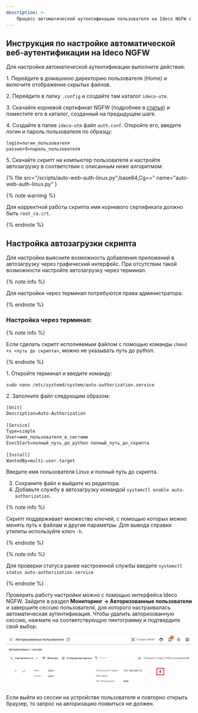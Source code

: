 ```yaml
---
description: >-
    Процесс автоматической аутентификации пользователя на Ideco NGFW с помощью скрипта при входе в систему.
---
```


## Инструкция по настройке автоматической веб-аутентификации на Ideco NGFW

Для настройки автоматической аутентификации выполните действия:

1\. Перейдите в домашнюю директорию пользователя (Home) и включите отображение скрытых файлов.

2\. Перейдите в папку `.config` и создайте там каталог `ideco-utm`.

3\. Скачайте корневой сертификат NGFW (подробнее в [статье](../../../ngfw/installation/initial-setup.md)) и поместите его в каталог, созданный на предыдущем шаге.

4\. Создайте в папке `ideco-utm` файл `auth.conf`. Откройте его, введите логин и пароль пользователя по образцу:

```
login=логин_пользователя
password=пароль_пользователя
```

5\. Скачайте скрипт на компьютер пользователя и настройте автозагрузку в соответствии с описанным ниже алгоритмом:

{% file src="/scripts/auto-web-auth-linux.py";base64,Cg==" name="auto-web-auth-linux.py" }

{% note warning %}

Для корректной работы скрипта имя корневого сертификата должно быть `root_ca.crt`.

{% endnote %}

## Настройка автозагрузки скрипта
Для настройки выясните возможность добавления приложений в автозагрузку через графический интерфейс. При отсутствии такой возможности настройте автозагрузку через терминал.

{% note info %}

Для настройки через терминал потребуются права администратора.

{% endnote %}

### Настройка через терминал:

{% note info %}

Если сделать скрипт исполняемым файлом с помощью команды `chmod +x <путь до скрипта>`, можно не указывать путь до python.

{% endnote %}

1\. Откройте терминал и введите команду:

```
sudo nano /etc/systemd/system/auto-authorization.service
```

2\. Заполните файл следующим образом:

```
[Unit]
Description=Auto-Authorization

[Service]
Type=simple
User=имя_пользователя_в_системе
ExecStart=полный_путь_до_python полный_путь_до_скрипта

[Install]
WantedBy=multi-user.target
```
Введите имя пользователя Linux и полный путь до скрипта.

3. Сохраните файл и выйдите из редактора.
4. Добавьте службу в автозагрузку командой `systemctl enable auto-authorization`.

{% note info %}

Скрипт поддерживает множество ключей, с помощью которых можно менять путь к файлам и другие параметры. Для вывода справки утилиты используйте ключ `-h`.

{% endnote %}

{% note info %}

Для проверки статуса ранее настроенной службы введите `systemctl status auto-authorization.service`

{% endnote %}

Проверить работу настройки можно с помощью интерфейса Ideco NGFW. Зайдите в раздел **Мониторинг -> Авторизованные пользователи** и завершите сессию пользователя, для которого настраивалась автоматическая аутентификация. Чтобы удалить авторизованную сессию, нажмите на соответствующую пиктограмму и подтвердите свой выбор. 

![](../../../_images/linuxauth1.png)

Если выйти из сессии на устройстве пользователя и повторно открыть браузер, то запрос на авторизацию появиться не должен.